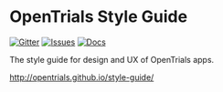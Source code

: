# OpenTrials Style Guide

[![Gitter](https://img.shields.io/gitter/room/opentrials/chat.svg)](https://gitter.im/opentrials/chat)
[![Issues](https://img.shields.io/badge/issue-tracker-orange.svg)](https://github.com/opentrials/opentrials/issues)
[![Docs](https://img.shields.io/badge/docs-latest-blue.svg)](http://docs.opentrials.net/en/latest/developers/)

The style guide for design and UX of OpenTrials apps.

http://opentrials.github.io/style-guide/
